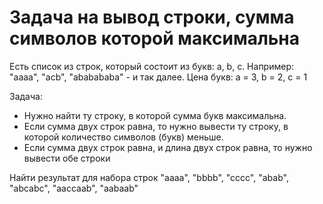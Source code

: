 # Задача на вывод строки, сумма символов которой максимальна
Есть список из строк, который состоит из букв: а, b, c.
Например: "aaaa", "acb", "ababababa" - и так далее.
Цена букв: а = 3, b = 2, c = 1

Задача:
- Нужно найти ту строку, в которой сумма букв максимальна.
- Если сумма двух строк равна, то нужно вывести ту строку, в которой количество символов (букв) меньше.
- Если сумма двух строк равна, и длина двух строк равна, то нужно вывести обе строки

Найти результат для набора строк "aaaa", "bbbb", "cccc", "abab", "abcabc", "aaccaab", "aabaab"